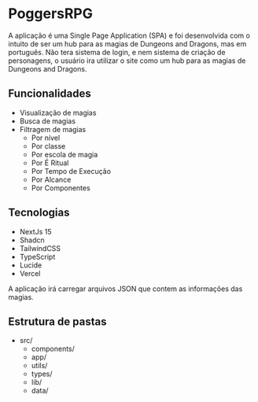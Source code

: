 # PoggersRPG

A aplicação é uma Single Page Application (SPA) e foi desenvolvida com o intuito de ser um hub para as magias de Dungeons and Dragons, mas em português.
Não tera sistema de login, e nem sistema de criação de personagens, o usuário ira utilizar o site como um hub para as magias de Dungeons and Dragons.

## Funcionalidades

- Visualização de magias
- Busca de magias
- Filtragem de magias 
    - Por nível
    - Por classe
    - Por escola de magia
    - Por É Ritual
    - Por Tempo de Execução
    - Por Alcance
    - Por Componentes
    

## Tecnologias

- NextJs 15
- Shadcn
- TailwindCSS
- TypeScript
- Lucide
- Vercel

A aplicação irá carregar arquivos JSON que contem as informações das magias.

## Estrutura de pastas

- src/
  - components/
  - app/
  - utils/
  - types/
  - lib/
  - data/